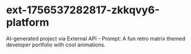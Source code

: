 # ext-1756537282817-zkkqvy6-platform
AI-generated project via External API - Prompt: A fun retro matrix themed developer portfolio with cool animations.
